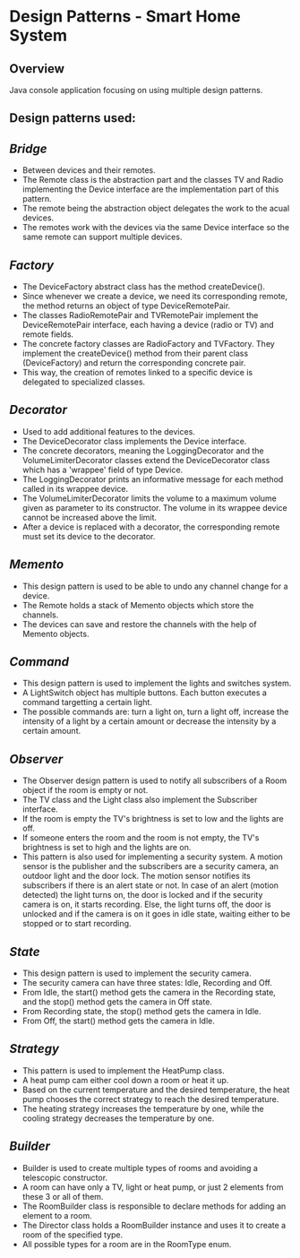 # Design Patterns - Smart Home System

## **Overview**  
Java console application focusing on using multiple design patterns.  


## **Design patterns used:**
## *Bridge*  
- Between devices and their remotes.
- The Remote class is the abstraction part and the classes TV and Radio implementing the Device interface are the implementation part of this pattern.
- The remote being the abstraction object delegates the work to the acual devices.
- The remotes work with the devices via the same Device interface so the same remote can support multiple devices.


## *Factory*  
- The DeviceFactory abstract class has the method createDevice().
- Since whenever we create a device, we need its corresponding remote, the method returns an object of type DeviceRemotePair.
- The classes RadioRemotePair and TVRemotePair implement the DeviceRemotePair interface, each having a device (radio or TV) and remote fields.
- The concrete factory classes are RadioFactory and TVFactory. They implement the createDevice() method from their parent class (DeviceFactory) and return the corresponding concrete pair.
- This way, the creation of remotes linked to a specific device is delegated to specialized classes.

## *Decorator*
- Used to add additional features to the devices.
- The DeviceDecorator class implements the Device interface.
- The concrete decorators, meaning the LoggingDecorator and the VolumeLimiterDecorator classes extend the DeviceDecorator class which has a 'wrappee' field of type Device.
- The LoggingDecorator prints an informative message for each method called in its wrappee device.
- The VolumeLimiterDecorator limits the volume to a maximum volume given as parameter to its constructor. The volume in its wrappee device cannot be increased above the limit.
- After a device is replaced with a decorator, the corresponding remote must set its device to the decorator.

## *Memento*
- This design pattern is used to be able to undo any channel change for a device.
- The Remote holds a stack of Memento objects which store the channels.
- The devices can save and restore the channels with the help of Memento objects.

## *Command*
- This design pattern is used to implement the lights and switches system.
- A LightSwitch object has multiple buttons. Each button executes a command targetting a certain light.
- The possible commands are: turn a light on, turn a light off, increase the intensity of a light by a certain amount or decrease the intensity by a certain amount.

## *Observer*
- The Observer design pattern is used to notify all subscribers of a Room object if the room is empty or not.
- The TV class and the Light class also implement the Subscriber interface.
- If the room is empty the TV's brightness is set to low and the lights are off.
- If someone enters the room and the room is not empty, the TV's brightness is set to high and the lights are on.
- This pattern is also used for implementing a security system. A motion sensor is the publisher and the subscribers are a security camera, an outdoor light and the door lock. The motion sensor notifies its subscribers if there is an alert state or not. In case of an alert (motion detected) the light turns on, the door is locked and if the security camera is on, it starts recording. Else, the light turns off, the door is unlocked and if the camera is on it goes in idle state, waiting either to be stopped or to start recording.

## *State*
- This design pattern is used to implement the security camera.
- The security camera can have three states: Idle, Recording and Off.
- From Idle, the start() method gets the camera in the Recording state, and the stop() method gets the camera in Off state.
- From Recording state, the stop() method gets the camera in Idle.
- From Off, the start() method gets the camera in Idle.

## *Strategy*
- This pattern is used to implement the HeatPump class.
- A heat pump cam either cool down a room or heat it up.
- Based on the current temperature and the desired temperature, the heat pump chooses the correct strategy to reach the desired temperature.
- The heating strategy increases the temperature by one, while the cooling strategy decreases the temperature by one.


## *Builder*
- Builder is used to create multiple types of rooms and avoiding a telescopic constructor.
- A room can have only a TV, light or heat pump, or just 2 elements from these 3 or all of them.
- The RoomBuilder class is responsible to declare methods for adding an element to a room.
- The Director class holds a RoomBuilder instance and uses it to create a room of the specified type.
- All possible types for a room are in the RoomType enum.
